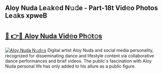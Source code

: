 ## Aloy Nuda Le𝚊k𝚎d N𝚞𝚍e - Part-18t Vid𝚎o Photos Le𝚊ks xpweB

# <h2><a href="http://fbd961.evod.top/?m=Aloy+Nuda">🔗 👉🔴 Aloy Nuda Vid𝚎o Ph𝚘t𝚘s</a></h2>

[![Aloy Nuda N𝚞d𝚎s](https://i.imgur.com/8V9OHl7.gif)](http://fbd961.evod.top/?m=Aloy+Nuda)
Digital artist Aloy Nuda and social media personality, recognized for disseminating dance and lifestyle content via collaborative dance performances and brief videos. The public's fascination with Aloy Nuda personal life has only added to his allure as a public figure. 

